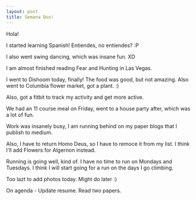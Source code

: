 ```yaml
---
layout: post
title: Semana Dos!
---
```

Hola!

I started learning Spanish! Entiendes, no entiendes? :P

I also went swing dancing, which was insane fun. XD

I am almost finished reading Fear and Hunting in Las Vegas.

I went to Dishoom today, finally! The food was good, but not amazing. Also went to Columbia flower market, got a plant. :)

Also, got a fitbit to track my activity and get more active.

We had an 11 course meal on Friday, went to a house party after, which was a lot of fun.

Work was insanely busy, I am running behind on my paper blogs that I publish to medium.

Also, I have to return Homo Deus, so I have to remoce it from my list. I think I'll add Flowers for Algernon instead.

Running is going well, kind of. I have no time to run on Mondays and Tuesdays. I think I will start going for a run on the days I go climbing.

Too lazt to add photos today. Might do later :)

On agenda -
Update resume.
Read two papers.

